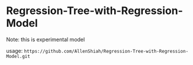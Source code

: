 # Regression-Tree-with-Regression-Model

Note: this is experimental model

usage: ```https://github.com/AllenShiah/Regression-Tree-with-Regression-Model.git```
